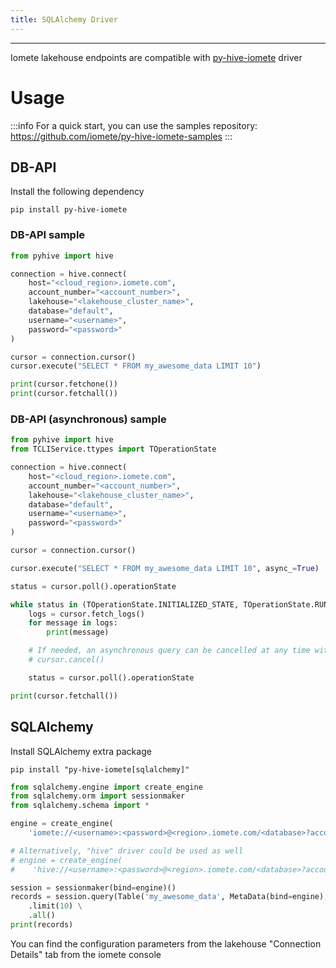 ```yaml
---
title: SQLAlchemy Driver
---
```


<!-- <head>
  <title>SQLAlchemy Driver</title>
  <meta
    name="description"
    content="SQLAlchemy Driver"
  />
</head> -->

___

Iomete lakehouse endpoints are compatible with <a href="https://pypi.org/project/py-hive-iomete" targetr="_blank">py-hive-iomete</a> driver

# Usage

:::info
For a quick start, you can use the samples repository: <https://github.com/iomete/py-hive-iomete-samples>
:::

## DB-API

Install the following dependency

```shell
pip install py-hive-iomete
```



### DB-API sample

```python
from pyhive import hive

connection = hive.connect(
    host="<cloud_region>.iomete.com",
    account_number="<account_number>",
    lakehouse="<lakehouse_cluster_name>",
    database="default",
    username="<username>",
    password="<password>"
)

cursor = connection.cursor()
cursor.execute("SELECT * FROM my_awesome_data LIMIT 10")

print(cursor.fetchone())
print(cursor.fetchall())
```



### DB-API (asynchronous) sample

```python
from pyhive import hive
from TCLIService.ttypes import TOperationState

connection = hive.connect(
    host="<cloud_region>.iomete.com",
    account_number="<account_number>",
    lakehouse="<lakehouse_cluster_name>",
    database="default",
    username="<username>",
    password="<password>"
)

cursor = connection.cursor()

cursor.execute("SELECT * FROM my_awesome_data LIMIT 10", async_=True)

status = cursor.poll().operationState

while status in (TOperationState.INITIALIZED_STATE, TOperationState.RUNNING_STATE):
    logs = cursor.fetch_logs()
    for message in logs:
        print(message)

    # If needed, an asynchronous query can be cancelled at any time with:
    # cursor.cancel()

    status = cursor.poll().operationState

print(cursor.fetchall())
```



## SQLAlchemy

Install SQLAlchemy extra package

```shell
pip install "py-hive-iomete[sqlalchemy]"
```



```python
from sqlalchemy.engine import create_engine
from sqlalchemy.orm import sessionmaker
from sqlalchemy.schema import *

engine = create_engine(
    'iomete://<username>:<password>@<region>.iomete.com/<database>?account_number=<account_number>&lakehouse=<lakehouse_cluster_name>')

# Alternatively, "hive" driver could be used as well
# engine = create_engine(
#    'hive://<username>:<password>@<region>.iomete.com/<database>?account_number=<account_number>&lakehouse=<lakehouse_cluster_name>')

session = sessionmaker(bind=engine)()
records = session.query(Table('my_awesome_data', MetaData(bind=engine), autoload=True)) \
    .limit(10) \
    .all()
print(records)
```



You can find the configuration parameters from the lakehouse "Connection Details" tab from the iomete console